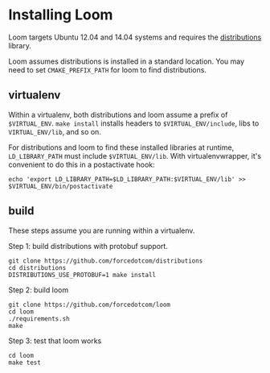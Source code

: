 # Installing Loom

Loom targets Ubuntu 12.04 and 14.04 systems and requires the
[distributions](https://github.com/forcedotcom/distributions) library.

Loom assumes distributions is installed in a standard location. You
may need to set `CMAKE_PREFIX_PATH` for loom to find distributions.

## virtualenv

Within a virtualenv, both distributions and loom assume a prefix of
`$VIRTUAL_ENV`. `make install` installs headers to
`$VIRTUAL_ENV/include`, libs to `VIRTUAL_ENV/lib`, and so on.

For distributions and loom to find these installed libraries at
runtime, `LD_LIBRARY_PATH` must include `$VIRTUAL_ENV/lib`. With
virtualenvwrapper, it's convenient to do this in a postactivate hook:

    echo 'export LD_LIBRARY_PATH=$LD_LIBRARY_PATH:$VIRTUAL_ENV/lib' >> $VIRTUAL_ENV/bin/postactivate

## build

These steps assume you are running within a virtualenv.

Step 1: build distributions with protobuf support.

    git clone https://github.com/forcedotcom/distributions
    cd distributions
    DISTRIBUTIONS_USE_PROTOBUF=1 make install

Step 2: build loom

    git clone https://github.com/forcedotcom/loom
    cd loom
    ./requirements.sh
    make

Step 3: test that loom works

    cd loom
    make test
